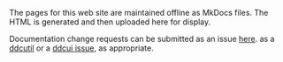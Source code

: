 The pages for this web site are maintained offline as MkDocs files.  The HTML is generated and then uploaded here for display.

Documentation change requests can be submitted as an issue [here](https://github.com/rockowitz/rockowitz.github.io/issues). as a [ddcutil](https://github.com/rockowitz/ddcutil/issues) or a [ddcui issue](https://github.com/rockowitz/ddcui/issue), as appropriate.


